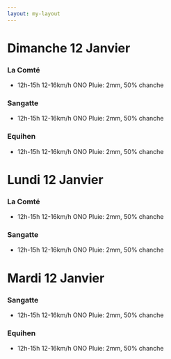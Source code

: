 ```yaml
---
layout: my-layout
---
```


# Dimanche 12 Janvier

### La Comté
- 12h-15h 12-16km/h ONO Pluie: 2mm, 50% chanche

### Sangatte
- 12h-15h 12-16km/h ONO Pluie: 2mm, 50% chanche

### Equihen
- 12h-15h 12-16km/h ONO Pluie: 2mm, 50% chanche

# Lundi 12 Janvier

### La Comté
- 12h-15h 12-16km/h ONO Pluie: 2mm, 50% chanche

### Sangatte
- 12h-15h 12-16km/h ONO Pluie: 2mm, 50% chanche

# Mardi 12 Janvier

### Sangatte
- 12h-15h 12-16km/h ONO Pluie: 2mm, 50% chanche

### Equihen
- 12h-15h 12-16km/h ONO Pluie: 2mm, 50% chanche